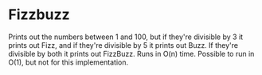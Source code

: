 # Fizzbuzz
Prints out the numbers between 1 and 100, but if they're divisible by 3 it prints out Fizz, and if they're divisible by 5 it prints out Buzz.
If they're divisible by both it prints out FizzBuzz.  Runs in O(n) time.  Possible to run in O(1), but not for this implementation.
